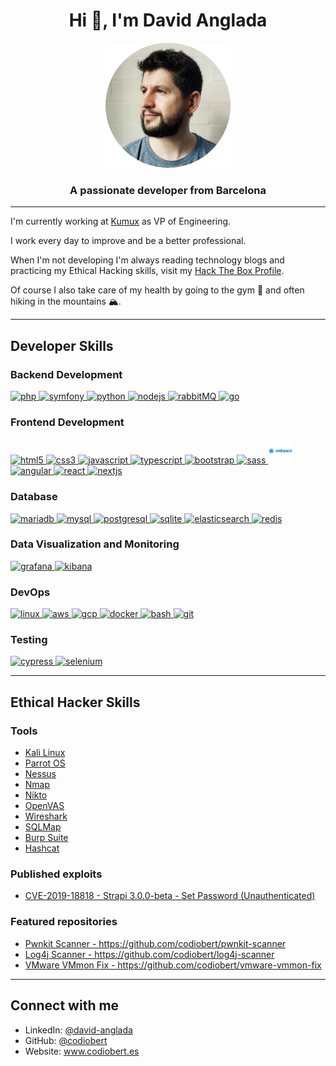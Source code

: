 <h1 align="center">Hi 👋, I'm David Anglada</h1>
<p align="center">
    <img src="https://raw.githubusercontent.com/codiobert/codiobert/main/images/github-profile-david-anglada.png" alt="David Anglada" width="200" height="200" />
</p>
<h3 align="center">A passionate developer from Barcelona</h3>

---

<p align="left">
I'm currently working at <a href="https://kumux.io/" target="_blank">Kumux</a>
as VP of Engineering.
</p>
<p align="left">
I work every day to improve and be a better professional.
</p>
<p align="left">
When I'm not developing I'm always reading technology blogs and practicing my Ethical Hacking skills, visit my
<a href="https://app.hackthebox.com/profile/523847" target="_blank">Hack The Box Profile</a>.
</p>
<p align="left">
Of course I also take care of my health by going to the gym 💪 and often hiking in the mountains 🏔️.
</p>

---

<h2 align="left">Developer Skills</h2>

<h3 align="left">Backend Development</h3>
<p>
    <a href="https://www.php.net" target="_blank">
        <img src="https://cdn.jsdelivr.net/gh/devicons/devicon/icons/php/php-original.svg" alt="php" width="40" height="40" />
    </a>
    <a href="https://symfony.com" target="_blank">
        <img src="https://symfony.com/logos/symfony_black_03.svg" alt="symfony" width="40" height="40" />
    </a>
    <a href="https://www.python.org" target="_blank">
        <img src="https://cdn.jsdelivr.net/gh/devicons/devicon/icons/python/python-original.svg" alt="python" width="40" height="40" />
    </a>
    <a href="https://nodejs.org" target="_blank">
        <img src="https://cdn.jsdelivr.net/gh/devicons/devicon/icons/nodejs/nodejs-original-wordmark.svg" alt="nodejs" width="40" height="40" />
    </a>
    <a href="https://www.rabbitmq.com" target="_blank">
        <img src="https://www.vectorlogo.zone/logos/rabbitmq/rabbitmq-icon.svg" alt="rabbitMQ" width="40" height="40" />
    </a>
    <a href="https://golang.org" target="_blank">
        <img src="https://cdn.jsdelivr.net/gh/devicons/devicon/icons/go/go-original.svg" alt="go" width="40" height="40" />
    </a>
</p>

<h3 align="left">Frontend Development</h3>
<p>
    <a href="https://www.w3.org/html/" target="_blank">
        <img src="https://cdn.jsdelivr.net/gh/devicons/devicon/icons/html5/html5-original-wordmark.svg" alt="html5" width="40" height="40" />
    </a>
    <a href="https://www.w3schools.com/css/" target="_blank">
        <img src="https://cdn.jsdelivr.net/gh/devicons/devicon/icons/css3/css3-original-wordmark.svg" alt="css3" width="40" height="40" />
    </a>
    <a href="https://developer.mozilla.org/en-US/docs/Web/JavaScript" target="_blank">
        <img src="https://cdn.jsdelivr.net/gh/devicons/devicon/icons/javascript/javascript-original.svg" alt="javascript" width="40" height="40" />
    </a>
    <a href="https://www.typescriptlang.org/" target="_blank">
        <img src="https://cdn.jsdelivr.net/gh/devicons/devicon/icons/typescript/typescript-original.svg" alt="typescript" width="40" height="40" />
    </a>
    <a href="https://getbootstrap.com" target="_blank">
        <img src="https://cdn.jsdelivr.net/gh/devicons/devicon/icons/bootstrap/bootstrap-plain-wordmark.svg" alt="bootstrap" width="40" height="40" />
    </a>
    <a href="https://sass-lang.com" target="_blank">
        <img src="https://cdn.jsdelivr.net/gh/devicons/devicon/icons/sass/sass-original.svg" alt="sass" width="40" height="40" />
    </a>
    <a href="https://webpack.js.org" target="_blank">
        <img src="https://raw.githubusercontent.com/devicons/devicon/d00d0969292a6569d45b06d3f350f463a0107b0d/icons/webpack/webpack-original-wordmark.svg" alt="webpack" width="40" height="40" />
    </a>
    <a href="https://angular.io" target="_blank">
        <img src="https://angular.io/assets/images/logos/angular/angular.svg" alt="angular" width="40" height="40" />
    </a>
    <a href="https://reactjs.org/" target="_blank">
        <img src="https://cdn.jsdelivr.net/gh/devicons/devicon/icons/react/react-original-wordmark.svg" alt="react" width="40" height="40" />
    </a>
    <a href="https://nextjs.org/" target="_blank">
        <img src="https://cdn.jsdelivr.net/gh/devicons/devicon/icons/nextjs/nextjs-original.svg" alt="nextjs" width="40" height="40" />
    </a>
</p>

<h3 align="left">Database</h3>
<p>
    <a href="https://mariadb.org/" target="_blank">
        <img src="https://www.vectorlogo.zone/logos/mariadb/mariadb-icon.svg" alt="mariadb" width="40" height="40" />
    </a>
    <a href="https://www.mysql.com/" target="_blank">
        <img src="https://cdn.jsdelivr.net/gh/devicons/devicon/icons/mysql/mysql-original-wordmark.svg" alt="mysql" width="40" height="40" />
    </a>
    <a href="https://www.postgresql.org" target="_blank">
        <img src="https://cdn.jsdelivr.net/gh/devicons/devicon/icons/postgresql/postgresql-original-wordmark.svg" alt="postgresql" width="40" height="40" />
    </a>
    <a href="https://www.sqlite.org/" target="_blank">
        <img src="https://cdn.jsdelivr.net/gh/devicons/devicon/icons/sqlite/sqlite-original.svg" alt="sqlite" width="40" height="40" />
    </a>
    <a href="https://www.elastic.co" target="_blank">
        <img src="https://www.vectorlogo.zone/logos/elastic/elastic-icon.svg" alt="elasticsearch" width="40" height="40" />
    </a>
    <a href="https://redis.io" target="_blank">
        <img src="https://cdn.jsdelivr.net/gh/devicons/devicon/icons/redis/redis-original-wordmark.svg" alt="redis" width="40" height="40" />
    </a>
</p>

<h3 align="left">Data Visualization and Monitoring</h3>
<p>
    <a href="https://grafana.com" target="_blank">
        <img src="https://cdn.jsdelivr.net/gh/devicons/devicon/icons/grafana/grafana-original.svg" alt="grafana" width="40" height="40"/>
    </a>
    <a href="https://www.elastic.co/kibana" target="_blank">
        <img src="https://www.vectorlogo.zone/logos/elasticco_kibana/elasticco_kibana-icon.svg" alt="kibana" width="40" height="40" />
    </a>
</p>

<h3 align="left">DevOps</h3>
<p>
    <a href="https://www.linux.org/" target="_blank">
        <img src="https://cdn.jsdelivr.net/gh/devicons/devicon/icons/linux/linux-original.svg" alt="linux" width="40" height="40" />
    </a>
    <a href="https://aws.amazon.com" target="_blank">
        <img src="https://cdn.jsdelivr.net/gh/devicons/devicon/icons/amazonwebservices/amazonwebservices-original-wordmark.svg" alt="aws" width="40" height="40" />
    </a>
    <a href="https://cloud.google.com" target="_blank">
        <img src="https://cdn.jsdelivr.net/gh/devicons/devicon/icons/googlecloud/googlecloud-original.svg" alt="gcp" width="40" height="40" />
    </a>
    <a href="https://www.docker.com/" target="_blank">
        <img src="https://cdn.jsdelivr.net/gh/devicons/devicon/icons/docker/docker-original-wordmark.svg" alt="docker" width="40" height="40" />
    </a>
    <a href="https://www.gnu.org/software/bash/" target="_blank">
        <img src="https://cdn.jsdelivr.net/gh/devicons/devicon/icons/bash/bash-original.svg" alt="bash" width="40" height="40" />
    </a>
    <a href="https://git-scm.com/" target="_blank">
        <img src="https://cdn.jsdelivr.net/gh/devicons/devicon/icons/git/git-original.svg" alt="git" width="40" height="40" />
    </a>
</p>

<h3 align="left">Testing</h3>
<p>
    <a href="https://www.cypress.io" target="_blank">
        <img src="https://cdnjs.cloudflare.com/ajax/libs/simple-icons/3.2.0/cypress.svg" alt="cypress" width="40" height="40" />
    </a>
    <a href="https://www.selenium.dev" target="_blank">
        <img src="https://cdn.jsdelivr.net/gh/devicons/devicon/icons/selenium/selenium-original.svg" alt="selenium" width="40" height="40" />
    </a>
</p>

---

<h2 align="left">Ethical Hacker Skills</h2>
<h3>Tools</h3>
<ul>
    <li>
        <a href="https://www.kali.org/" target="_blank">
            Kali Linux
        </a>
    </li>
    <li>
        <a href="https://www.parrotsec.org/" target="_blank">
            Parrot OS
        </a>
    </li>
    <li>
        <a href="https://es-la.tenable.com/products/nessus" target="_blank">
            Nessus
        </a>
    </li>
    <li>
        <a href="https://www.nmap.org/" target="_blank">
            Nmap
        </a>
    </li>
    <li>
        <a href="https://github.com/sullo/nikto" target="_blank">
            Nikto
        </a>
    </li>
    <li>
        <a href="https://openvas.org/" target="_blank">
            OpenVAS
        </a>
    </li>
    <li>
        <a href="https://www.wireshark.org/" target="_blank">
            Wireshark
        </a>
    </li>
    <li>
        <a href="https://sqlmap.org/" target="_blank">
            SQLMap
        </a>
    </li>
    <li>
        <a href="https://portswigger.net/burp/enterprise" target="_blank">
            Burp Suite
        </a>
    </li>
    <li>
        <a href="https://hashcat.net/" target="_blank">
            Hashcat
        </a>
    </li>
</ul>

<h3>Published exploits</h3>
<ul>
    <li>
        <a href="https://www.exploit-db.com/exploits/50237" target="_blank">
            CVE-2019-18818 - Strapi 3.0.0-beta - Set Password (Unauthenticated)
        </a>
    </li>
</ul>

<h3>Featured repositories</h3>
<ul>
    <li>
        <a href="https://github.com/codiobert/pwnkit-scanner" target="_blank">
            Pwnkit Scanner - https://github.com/codiobert/pwnkit-scanner
        </a>
    </li>
    <li>
        <a href="https://github.com/codiobert/log4j-scanner" target="_blank">
            Log4j Scanner - https://github.com/codiobert/log4j-scanner
        </a>
    </li>
    <li>
        <a href="https://github.com/codiobert/vmware-vmmon-fix" target="_blank">
            VMware VMmon Fix - https://github.com/codiobert/vmware-vmmon-fix
        </a>
    </li>
</ul>

---

<h2 align="left">Connect with me</h2>
<ul>
    <li>
        LinkedIn: 
        <a href="https://linkedin.com/in/david-anglada" target="blank">
            @david-anglada
        </a>
    </li>
    <li>
        GitHub:
        <a href="https://github.com/codiobert" target="blank">
            @codiobert
        </a>
    </li>
    <li>
        Website: 
        <a href="https://www.codiobert.es/" target="blank">
            www.codiobert.es
        </a>
    </li>
</ul>